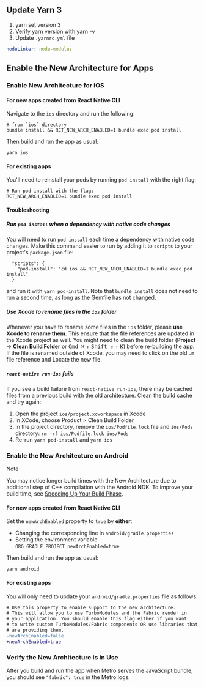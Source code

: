 ## Update Yarn 3 

1. yarn set version 3 
2. Verify yarn version with yarn -v
2. Update `.yarnrc.yml` file

```yaml
nodeLinker: node-modules
```


## Enable the New Architecture for Apps


### Enable New Architecture for iOS

#### For new apps created from React Native CLI

Navigate to the `ios` directory and run the following:

```shell
# from `ios` directory
bundle install && RCT_NEW_ARCH_ENABLED=1 bundle exec pod install
```

Then build and run the app as usual:

```shell
yarn ios
```

#### For existing apps

You'll need to reinstall your pods by running `pod install` with the right flag:

```shell
# Run pod install with the flag:
RCT_NEW_ARCH_ENABLED=1 bundle exec pod install
```


#### Troubleshooting

##### Run `pod install` when a dependency with native code changes

You will need to run `pod install` each time a dependency with native code changes. Make this command easier to run by adding it to `scripts` to your project's `package.json` file:

```
  "scripts": {
    "pod-install": "cd ios && RCT_NEW_ARCH_ENABLED=1 bundle exec pod install"
  }
```

and run it with `yarn pod-install`. Note that `bundle install` does not need to run a second time, as long as the Gemfile has not changed.


##### Use Xcode to rename files in the `ios` folder

Whenever you have to rename some files in the `ios` folder, please **use Xcode to rename them**. This ensure that the file references are updated in the Xcode project as well. You might need to clean the build folder (**Project** → **Clean Build Folder** or <kbd>Cmd ⌘</kbd> + <kbd>Shift ⇪</kbd> + <kbd>K</kbd>) before re-building the app. If the file is renamed outside of Xcode, you may need to click on the old `.m` file reference and Locate the new file.

##### `react-native run-ios` fails

If you see a build failure from `react-native run-ios`, there may be cached files from a previous build with the old architecture. Clean the build cache and try again:

1. Open the project `ios/project.xcworkspace` in Xcode
2. In XCode, choose Product > Clean Build Folder
3. In the project directory, remove the `ios/Podfile.lock` file and `ios/Pods` directory: `rm -rf ios/Podfile.lock ios/Pods`
4. Re-run `yarn pod-install` and `yarn ios`


### Enable the New Architecture on Android

> [!NOTE]
> You may notice longer build times with the New Architecture due to additional step of C++ compilation with the Android NDK. To improve your build time, see [Speeding Up Your Build Phase](https://reactnative.dev/docs/build-speed).

#### For new apps created from React Native CLI

Set the `newArchEnabled` property to `true` by **either**:

- Changing the corresponding line in `android/gradle.properties`
- Setting the environment variable `ORG_GRADLE_PROJECT_newArchEnabled=true`

Then build and run the app as usual:

```shell
yarn android
```

#### For existing apps

You will only need to update your `android/gradle.properties` file as follows:

```diff
# Use this property to enable support to the new architecture.
# This will allow you to use TurboModules and the Fabric render in
# your application. You should enable this flag either if you want
# to write custom TurboModules/Fabric components OR use libraries that
# are providing them.
-newArchEnabled=false
+newArchEnabled=true
```

### Verify the New Architecture is in Use

After you build and run the app when Metro serves the JavaScript bundle, you should see `"fabric": true` in the Metro logs.

